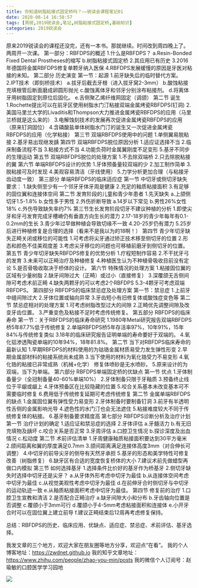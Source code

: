 ```yaml
---
title: 你知道树脂粘接式固定桥吗？——锐读会课程笔记01
date: 2020-08-14 16:58:57
tags: [周锐,2019锐读会,笔记,树脂粘接式固定桥,基础知识]
categories: 2019锐读会
---
```

原来2019锐读会的课程还没完，还有一本书。那就继续。时间改到周四晚上了。两周开一次课。
第一部分：RBFDPS的概述
1.什么是RBFDPS？
a.Resin-Bonded Fixed Dental Prostheses的缩写
b.树脂粘接式固定桥
2.其应用已有历史
3.2016年德国将金属RBFDPS修复单颗牙纳入医保
4.RBFDPS发展缓慢的原因是牙医对粘接的未知。
第二部分 历史演变
第一节：起源
1.前牙缺失后的临时替代方案。
2.IPT技术（即刻桥技术）
a.拔牙后截去牙根（进入拔牙窝2-3mm）
b.酸蚀粘接充填根管后断面磨成卵圆形抛光
c.酸蚀离体牙和邻牙分别涂布粘接剂。
d.将离体牙用树脂固定到原位后固化。
e.舌侧聚乙烯纤维网固定（调颌）
第二节 诞生
1.Rochette提出可以在前牙区使用树脂水门汀粘接双端金属烤瓷RBFDPS(钉洞)
2.美国马里兰大学的Livaditis和Thompson大力推进金属烤瓷RBFDPS的应用（马里兰桥就是这么来的）
3.电解蚀刻技术的发展再次促进金属烤瓷RBFDPS的应用（原来钉洞固位）
4.含磷酸盐单体树脂水门汀的诞生又一次促进金属烤瓷RBFDPS的应用（化学粘接）
第三节 双端RBFDPS使用中的问题
1.单侧翼易脱粘接
2.基牙易出现继发龋
第四节 双端RBFDPS脱位原因分析
1.适应证选择不当
2.临床制备流程不当
3.粘接方式不当
4.功能负荷时金属翼刚度不足变形
5.基牙不同步的生理运动
第五节 双端RBFDPS脱位的处理方案
1.不去除双端桥
2.只去除脱粘接的翼
第六节 单端RBFDPS设计的优势
1.牙体预备量较双端的少
2.加工制作简单
3.脱粘接可及时发现
4.美观容易清洁（牙线使用）
5.力学分析更加合理（与粘接牙齿动度一致）
第三部分 单端RBFDPS的临床适应症
第一节 中切牙或侧切牙缺失
要求：
1.缺失侧至少有一个邻牙牙体牙周是健康
2.充足的釉质粘接面积
3.有足够的固位翼和连接体空间
第二节 发育阶段的儿童和青少年患者
1.先天缺失
a.上颌侧切牙1.5-1.8%
b.女性多于男性
2.外伤折断导致
a.14岁以下常见
b.男性26%女性18%
c.外伤导致缺失率约7%
第三节生长发育阶段切牙不建议种植的分析
1.即使尖牙和牙弓发育完成牙槽嵴仍有垂直方向生长的潜力
2.17-18岁的青少年每年有0.1-0.2mm的生长
3.青少年过早做种植会导致切缘不一致
4.20-25岁仍有潜力
5.25岁后进行种植修复是合理的选择（看来不是我以为的18啊！）
第四节  青少年切牙缺失正畸关闭或移位的可能性
1.可考虑将尖牙通过矫正技术移至侧切牙的位置
2.形态和颜色不佳美观度差
3.考虑尖牙移位的问题也可移植前磨牙到侧切牙的位置。
第五节 青少年切牙缺失RBFDPS修复的优势分析
1.疗程短制作容易
2.不干扰牙弓的发育
3.未来可以正畸治疗及种植修复
4.种植医生认为不种植骨吸收目前没有定论
5.是否骨吸收取决于桥体的设计。
第六节 特殊情况的处理方案
1.粘接固位翼的区域有少量树脂
2.缺牙间隙过大（正畸）或过小（直接修复）
3.深覆颌无舌侧间隙可考虑术前正畸
4.缺失两颗牙的可以考虑2个RBFDPS
5.3-4颗牙可考虑双端RBFDPS。
第四部分 RBFDPS的临床禁忌症及处理方案
第一节：禁忌症
1.上前牙中缝间隙过大
2.牙体位置或轴向异常
3.牙齿短小有旧修复体或酸蚀症变色等
第二节 禁忌症相对的处理方案
1.可考虑树脂改型过大的间隙
2.正畸优先调整间隙及改变牙齿位置。
3.严重变色及粘接不足时考虑传统修复。
第五部分 RBFDPS的临床寿命
第一节：关于RBFDPS的临床寿命研究
1.1980年Metal研究报告双端RBFDPS桥5年87.7%低于传统修复
2.单端RBFDPS桥5年存活率97%，10年91%，15年84%与传统修复类似
3.18年的临床研究报告证明单端的寿命要好于双端的。
4.氧化铝渗透陶瓷单端的10年94%，18年81.8%。
第二节 当下对RBFDPS临床寿命的最新认知
1.早期RBFDPS的材料使用的为钴铬金属材质易受力发生弹性形变
2.早期金属部材料的粘接系统尚未成熟
3.当下使用的材料为氧化锆受力不易变形
4.氧化锆的粘接已非常成熟（机械+化学）
修复体喷砂是无水喷砂。
5.原来设计的为双端，当下为单端。
第六部分 RBFDPS单端固定桥的优缺点
第一节 优点
1.牙体制备量少（全冠制备量40-60%单端10%）
2.牙体制备只限于牙釉质
3.预备终止线位于平龈或龈上
4.牙体预备区在比较隐藏的位置
5.咬合关系基本未改变基本可不需要临时修复
6.费用低于传统修复延期可考虑传统修复
第二节 金属单端RBFDPS的缺点
1.金属固位翼有弹性受力易变形
2.牙体制备时要制备钉洞
3.前牙有半透明性舌侧的金属影响光导
4.遮色性的水门汀也会无法遮住
5.粘接难度较大不同于传统修复体的粘接。
6.基牙制备要求精度高
第七部分 RBFDPS诊断分析及治疗计划
第一节 治疗计划的确定
1.适应证和禁忌症的选择
2.牙体评估
a.牙髓活力
b.有无旧充填物及龋坏
c.咬合关系是否正常
3.牙周评估
a.口腔卫生情况
b.探诊深度及出血情况
c.松动度
第二节 术前评估清单
1.牙周健康釉质粘接面积要达到30平方毫米
2.颌间距离和翼的厚度满足0.7mm
3.颌间距离满足连接体高度3mm（对合伸长可调整）
4.中切牙的前导尖牙的侧导有天然牙承担
5.基牙的形态和美学特性可修复改善（树脂修复）
6.缺牙区有合适的宽度恢复桥体的大小
7.建议术前先做蜡型再做口内模拟
第三节 如何选择基牙
1.选择条件比价好的基牙作为桥基牙
2.侧切牙缺失时选择中切牙还是尖牙？
a.从牙体外形考虑中切牙为最佳
b.从连接体空间考虑中切牙为最佳
c.从视觉美观性考虑中切牙为最佳
d.在前伸牙合时侧切牙与中切牙的运动轨迹一致
e.从釉质粘接面积考虑中切牙为最佳。
第四节 修复前的治疗
1.口腔卫生宣教和清洁
2.是否配合正畸治疗
a.缺牙间隙大小和分布
b.牙齿轴向位置是否调整
c.覆颌小于3mm可行
d.覆颌小于4-5mm考虑粘接面积和连接体
e.小开牙合时可以在固位翼上建立前导
f.建议正畸结束后12周再考虑修复保持。

总结：RBFDPS的历史、临床应用、优缺点、适应症、禁忌症、术前评估、基牙选择。



我发文章的三个地方，欢迎大家在朋友圈等地方分享，欢迎点“在看”。
我的个人博客地址：https://zwdnet.github.io
我的知乎文章地址： https://www.zhihu.com/people/zhao-you-min/posts
我的微信个人订阅号：赵瑜敏的口腔医学学习园地


![](https://zymblog-1258069789.cos.ap-chengdu.myqcloud.com/other/wx.jpg)